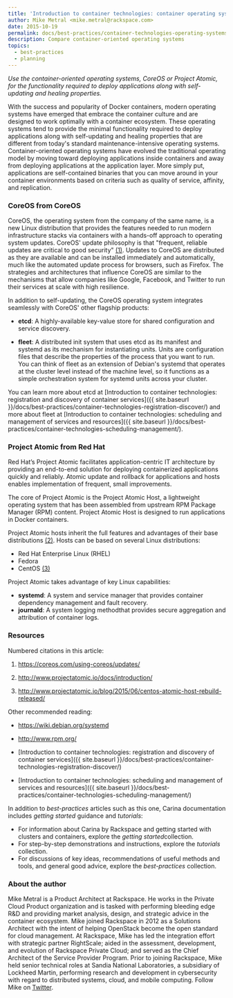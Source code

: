 ```yaml
---
title: 'Introduction to container technologies: container operating systems'
author: Mike Metral <mike.metral@rackspace.com>
date: 2015-10-19
permalink: docs/best-practices/container-technologies-operating-systems/
description: Compare container-oriented operating systems
topics:
  - best-practices
  - planning
---
```


*Use the container-oriented operating systems, CoreOS or Project Atomic, for the functionality required to deploy applications along with self-updating and healing properties.*

With the success and popularity of Docker containers, modern operating systems have emerged that embrace the container culture and are designed to work optimally with a container ecosystem. These operating systems tend to provide the minimal functionality required to deploy applications along with self-updating and healing properties that are different from today's standard maintenance-intensive operating systems. Container-oriented operating systems have evolved the traditional operating model by moving toward deploying applications inside containers and away from deploying applications at the application layer. More simply put, applications are self-contained binaries that you can move around in your container environments based on criteria such as quality of service, affinity, and replication.

### CoreOS from CoreOS

CoreOS, the operating system from the company of the same name, is a new Linux distribution that provides the features needed to run modern infrastructure stacks via containers with a hands-off approach to operating system updates. CoreOS' update philosophy is that "frequent, reliable updates are critical to good security" [(1)](#resources). Updates to CoreOS are distributed as they are available and can be installed immediately and automatically, much like the automated update process for browsers, such as Firefox. The strategies and architectures that influence CoreOS are similar to the mechanisms that allow companies like Google, Facebook, and Twitter to run their services at scale with high resilience.

In addition to self-updating, the CoreOS operating system
integrates seamlessly with CoreOS' other flagship products:

- **etcd**: A highly-available key-value store for shared configuration
  and service discovery.

- **fleet**: A distributed init system that uses etcd as its manifest
  and systemd as its mechanism for instantiating units. Units are
  configuration files that describe the properties of the process
  that you want to run. You can think of fleet as an extension of
  Debian's systemd that operates at the cluster level instead of the machine
  level, so it functions as a simple orchestration system for systemd
  units across your cluster.

You can learn more about
etcd at [Introduction to container technologies: registration and discovery of container services]({{ site.baseurl }}/docs/best-practices/container-technologies-registration-discover/)
and more about
fleet at [Introduction to container technologies: scheduling and management of services and resources]({{ site.baseurl }}/docs/best-practices/container-technologies-scheduling-management/).

### Project Atomic from Red Hat

Red Hat’s Project Atomic facilitates application-centric IT architecture
by providing an end-to-end solution for deploying containerized
applications quickly and reliably. Atomic update and rollback for applications and hosts enables implementation of frequent, small improvements.

The core of Project Atomic is the Project Atomic Host, a
lightweight operating system that has been assembled from upstream RPM Package Manager (RPM) content. Project Atomic Host is designed to run applications in Docker containers.

Project Atomic hosts inherit the full features and advantages of their
base distributions [(2)](#resources). Hosts can be based on several Linux distributions:

- Red Hat Enterprise Linux (RHEL)
- Fedora
- CentOS [(3)](#resources)

Project Atomic takes advantage of key Linux capabilities:

- **systemd**: A system and service manager that provides
container dependency management and fault recovery.
- **journald**: A system logging methodthat provides secure aggregation and attribution of container
logs.

### Resources

Numbered citations in this article:

1. <https://coreos.com/using-coreos/updates/>

2. <http://www.projectatomic.io/docs/introduction/>

3. <http://www.projectatomic.io/blog/2015/06/centos-atomic-host-rebuild-released/>

Other recommended reading:

- <https://wiki.debian.org/systemd>

- <http://www.rpm.org/>

- [Introduction to container technologies: registration and discovery of container services]({{ site.baseurl }}/docs/best-practices/container-technologies-registration-discover/)

- [Introduction to container technologies: scheduling and management of services and resources]({{ site.baseurl }}/docs/best-practices/container-technologies-scheduling-management/)

In addition to *best-practices* articles such as this one,
Carina documentation includes *getting started* guidance and *tutorials*:

* For information about Carina by Rackspace and getting started
  with clusters and containers, explore the *​getting started​* collection.
* For step-by-step demonstrations and instructions, explore the *tutorials* collection.
* For discussions of key ideas, recommendations of useful methods and tools, and
  general good advice, explore the *best-practices* collection.

### About the author

Mike Metral is a Product Architect at Rackspace. He works in the Private Cloud Product organization and is tasked with performing bleeding edge R&D and providing market analysis, design, and strategic advice in the container ecosystem. Mike joined Rackspace in 2012 as a Solutions Architect with the intent of helping OpenStack become the open standard for cloud management. At Rackspace, Mike has led the integration effort with strategic partner RightScale; aided in the assessment, development, and evolution of Rackspace Private Cloud; and served as the Chief Architect of the Service Provider Program. Prior to joining Rackspace, Mike held senior technical roles at Sandia National Laboratories, a subsidiary of Lockheed Martin, performing research and development in cybersecurity with regard to distributed systems, cloud, and mobile computing. Follow Mike on [Twitter](https://twitter.com/mikemetral).
